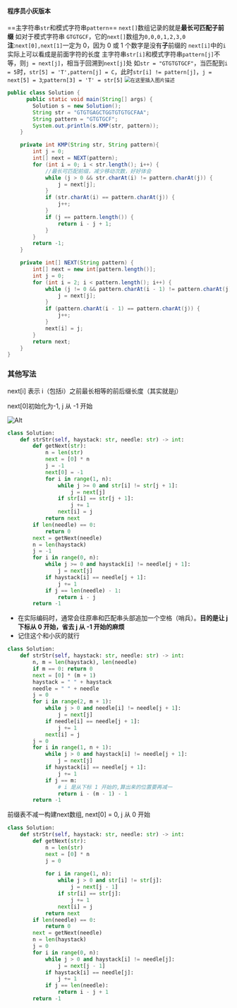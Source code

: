 ####  程序员小灰版本


==主字符串`str`和模式字符串`pattern`==
`next[]`数组记录的就是**最长可匹配子前缀**
如对于模式字符串 `GTGTGCF`，它的`next[]`数组为`0,0,0,1,2,3,0`
**注**:`next[0],next[1]`一定为 0，因为 0 或 1 个数字是没有**子**前缀的
`next[i]`中的`i`实际上可以看成是前面字符的长度
主字符串`str[i]`和模式字符串`pattern[j]`不等，则`j = next[j]`，相当于回溯到`next[j]`处
如`str = "GTGTGTGCF"`，当匹配到`i = 5`时，`str[5] = 'T',pattern[j] = C`，此时`str[i] != pattern[j]`，`j = next[5] = 3`;`pattern[3] = 'T' = str[5]`
<img src="https://img-blog.csdnimg.cn/20210425192528821.png?x-oss-process=image/watermark,type_ZmFuZ3poZW5naGVpdGk,shadow_10,text_aHR0cHM6Ly9ibG9nLmNzZG4ubmV0L21pcmFjbGVvbg==,size_16,color_FFFFFF,t_70" alt="在这里插入图片描述" style="zoom:80%;" />   

```java
public class Solution {
      public static void main(String[] args) {
        Solution s = new Solution();
        String str = "GTGTGAGCTGGTGTGTGCFAA";
        String pattern = "GTGTGCF";
        System.out.println(s.KMP(str, pattern));
    }

    private int KMP(String str, String pattern){
        int j = 0;
        int[] next = NEXT(pattern);
        for (int i = 0; i < str.length(); i++) {
            //最长可匹配前缀，减少移动次数，好好体会
            while (j > 0 && str.charAt(i) != pattern.charAt(j)) {
                j = next[j];
            }
            if (str.charAt(i) == pattern.charAt(j)) {
                j++;
            }
            if (j == pattern.length()) {
                return i - j + 1;
            }
        }
        return -1;
    }

    private int[] NEXT(String pattern) {
        int[] next = new int[pattern.length()];
        int j = 0;
        for (int i = 2; i < pattern.length(); i++) {
            while (j != 0 && pattern.charAt(i - 1) != pattern.charAt(j)) {
                j = next[j];
            }
            if (pattern.charAt(i - 1) == pattern.charAt(j)) {
                j++;
            }
            next[i] = j;
        }
        return next;
    }
}
```
### 其他写法
next[i] 表示 i（包括i）之前最长相等的前后缀长度（其实就是j）

next[0]初始化为-1, j 从 -1 开始

![Alt](https://pic.leetcode-cn.com/1618845342-ydYJRp-9364346F937803F03CD1A0AE645EA0F1.jpg)

```python
class Solution:
    def strStr(self, haystack: str, needle: str) -> int:
        def getNext(str):
            n = len(str)
            next = [0] * n
            j = -1
            next[0] = -1
            for i in range(1, n):
                while j >= 0 and str[i] != str[j + 1]:
                    j = next[j]
                if str[i] == str[j + 1]:
                    j += 1
                next[i] = j
            return next
        if len(needle) == 0:
            return 0
        next = getNext(needle)
        n = len(haystack)
        j = -1
        for i in range(0, n):
            while j >= 0 and haystack[i] != needle[j + 1]:
                j = next[j]
            if haystack[i] == needle[j + 1]:
                j += 1
            if j == len(needle) - 1:
                return i - j
        return -1
```
- 在实际编码时，通常会往原串和匹配串头部追加一个空格（哨兵）。**目的是让 j 下标从 0 开始，省去 j 从 -1 开始的麻烦**
- 记住这个和小灰的就行
```python
class Solution:
    def strStr(self, haystack: str, needle: str) -> int:
        n, m = len(haystack), len(needle)
        if m == 0: return 0
        next = [0] * (m + 1)
        haystack = " " + haystack
        needle = " " + needle
        j = 0
        for i in range(2, m + 1):
            while j > 0 and needle[i] != needle[j + 1]:
                j = next[j]
            if needle[i] == needle[j + 1]:
                j += 1
            next[i] = j
        j = 0
        for i in range(1, n + 1):
            while j > 0 and haystack[i] != needle[j + 1]:
                j = next[j]
            if haystack[i] == needle[j + 1]:
                j += 1
            if j == m:
                # i 是从下标 1 开始的,算出来的位置要再减一
                return i - (m - 1) - 1
        return -1

```
前缀表不减一构建next数组, next[0] = 0, j 从 0 开始
```python
class Solution:
    def strStr(self, haystack: str, needle: str) -> int:
        def getNext(str):
            n = len(str)
            next = [0] * n
            j = 0
            
            for i in range(1, n):
                while j > 0 and str[i] != str[j]:
                    j = next[j - 1]
                if str[i] == str[j]:
                    j += 1
                next[i] = j
            return next
        if len(needle) == 0:
            return 0
        next = getNext(needle)
        n = len(haystack)
        j = 0
        for i in range(0, n):
            while j > 0 and haystack[i] != needle[j]:
                j = next[j - 1]
            if haystack[i] == needle[j]:
                j += 1
            if j == len(needle):
                return i - j + 1
        return -1
```
